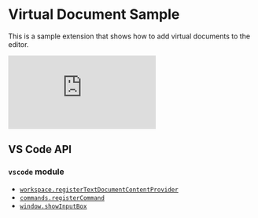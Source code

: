 # Virtual Document Sample

This is a sample extension that shows how to add virtual documents to the editor.

![cowsay](https://raw.githubusercontent.com/Microsoft/vscode-extension-samples/master/virtual-document-sample/README.md)


## VS Code API

### `vscode` module

- [`workspace.registerTextDocumentContentProvider`](https://code.visualstudio.com/docs/extensionAPI/vscode-api#workspace.registerTextDocumentContentProvider)
- [`commands.registerCommand`](https://code.visualstudio.com/docs/extensionAPI/vscode-api#commands.registerCommand)
- [`window.showInputBox`](https://code.visualstudio.com/docs/extensionAPI/vscode-api#window.showInputBox)
